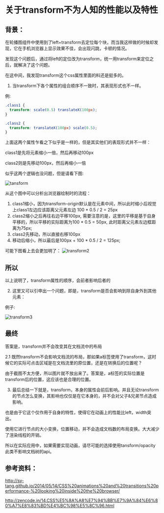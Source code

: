 # 关于transform不为人知的性能以及特性

[tag]:记录|css|transform
[create]:2020-07-03

## 背景：

在轮播图组件中使用到了left+transform去定位每个块，而当我这样做的时候却发现，它在手机浏览器上显示效果不佳，会出现闪跳，卡顿的情况。

发现这个问题后，通过将left的定位改为transform，统一用transform来定位之后，就解决了这个问题。

在这中间，我发现transform这个css属性里面的料还是挺多的。

1. 当transform下各个属性的组合顺序不一致时，其表现形式也不一样。

例:

```css
.class1 {
  transform: scale(0.5) translateX(100px);
}

.class2 {
  transform: translateX(100px) scale(0.5);
}
```

上面这两个属性乍看之下似乎是一样的，但是其实他们的表现形式并不一样：

class1是先将元素缩小一倍，然后再移动100px

class2则是先移动100px，然后再缩小一倍

似乎这两个逻辑也没问题，但是请看下图:

![tansform](https://lms-flies.oss-cn-guangzhou.aliyuncs.com/blog/imgs/20200623182410.jpg!trans_webp)

从这个图中可以分析出浏览器绘制时的流程：

1. class1缩小，因为transform-origin默认是在元素中间，所以此时缩小后视觉上class1左边应该距离父元素左边 100 * 0.5 / 2 = 25px
2. class2缩小之后再往右边平移100px, 需要注意的是，这里的平移是基于自身平移的，所以平移的实际距离为100 * 0.5 = 50px, 此时距离父元素左边框距离为75px;
3. class2先移动，所以直接右移100px
4. 移动后缩小，所以最后是100px + 100 * 0.5 / 2 = 125px;

可能下图看上去会更加明了：
![transform2](https://lms-flies.oss-cn-guangzhou.aliyuncs.com/blog/imgs/20200623184149.jpg!trans_webp)

## 所以

以上说明了，transform属性的顺序，会前者影响后者的

2. 这里又可以引申出一个问题，即是，transform是否会影响到除自身外到其他元素：

例子:

![transform3](https://lms-flies.oss-cn-guangzhou.aliyuncs.com/blog/imgs/20200628140447.jpg!trans_webp)

## 最终

答案是，transform并不会改变其在文档流中的布局

2.1 既然transform不会影响文档流的布局，那如果a标签使用了transform，这时候它的实际可点击区域是在文档流里的原位置，还是在转换后的位置呢？

由于截图不太方便，所以图片就不放出来了。答案是，a标签的实际位置是transform后的位置，这应该也是合理的位置。

3. 最后总结一下就是，transform，本身的属性会前后影响。并且无论transform的节点怎么变换，其影响也仅仅是在它本身的，并不会对父子&兄弟节点造成影响。

也是由于它这个仅作用于自身的特性，使得它在动画上的性能比left，width突出。

使用它进行节点的大小变换，位置移动，并不会造成文档数的布局变换。大大减少了渲染线程的开销。

所以在实际应用中，如果需要实现动画，请尽可能的选择使用tansform/opacity此类不影响文档树的api。

## 参考资料：

http://sy-tang.github.io/2014/05/14/CSS%20animations%20and%20transitions%20performance-%20looking%20inside%20the%20browser/

http://zencode.in/14.CSS%E5%8A%A8%E7%94%BB%E7%9A%84%E6%80%A7%E8%83%BD%E4%BC%98%E5%8C%96.html
